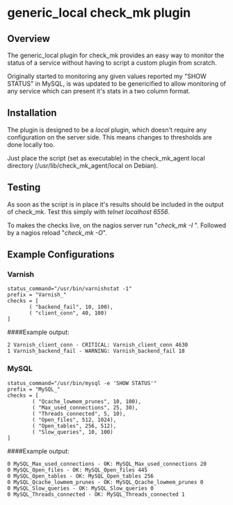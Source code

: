 # generic_local check_mk plugin

## Overview
The generic_local plugin for check_mk provides an easy way to monitor the status
of a service without having to script a custom plugin from scratch.

Originally started to monitoring any given values reported my "SHOW STATUS" in
MySQL, is was updated to be genericified to allow monitoring of any service
which can present it's stats in a two column format.

## Installation
The plugin is designed to be a *local* plugin, which doesn't require any
configuration on the server side. This means changes to thresholds are done
locally too.

Just place the script (set as executable) in the check_mk_agent local directory
(/usr/lib/check_mk_agent/local on Debian).

## Testing
As soon as the script is in place it's results should be included in the output
of check_mk. Test this simply with *telnet localhost 6556*.

To makes the checks live, on the nagios server run "*check_mk -I <hostname>*".
Followed by a nagios reload "*check_mk -O*".

## Example Configurations
### Varnish

```
status_command="/usr/bin/varnishstat -1"
prefix = "Varnish_"
checks = [
       ( "backend_fail", 10, 100),
       ( "client_conn", 40, 100)
]
```

####Example output:

```
2 Varnish_client_conn - CRITICAL: Varnish_client_conn 4630
1 Varnish_backend_fail - WARNING: Varnish_backend_fail 18
```

### MySQL

```
status_command="/usr/bin/mysql -e 'SHOW STATUS'"
prefix = "MySQL_"
checks = [
        ( "Qcache_lowmem_prunes", 10, 100),
        ( "Max_used_connections", 25, 30),
        ( "Threads_connected", 5, 10),
        ( "Open_files", 512, 1024),
        ( "Open_tables", 256, 512),
        ( "Slow_queries", 10, 100)
]
```

####Example output:

```
0 MySQL_Max_used_connections - OK: MySQL_Max_used_connections 20
0 MySQL_Open_files - OK: MySQL_Open_files 445
0 MySQL_Open_tables - OK: MySQL_Open_tables 256
0 MySQL_Qcache_lowmem_prunes - OK: MySQL_Qcache_lowmem_prunes 0
0 MySQL_Slow_queries - OK: MySQL_Slow_queries 0
0 MySQL_Threads_connected - OK: MySQL_Threads_connected 1
```
